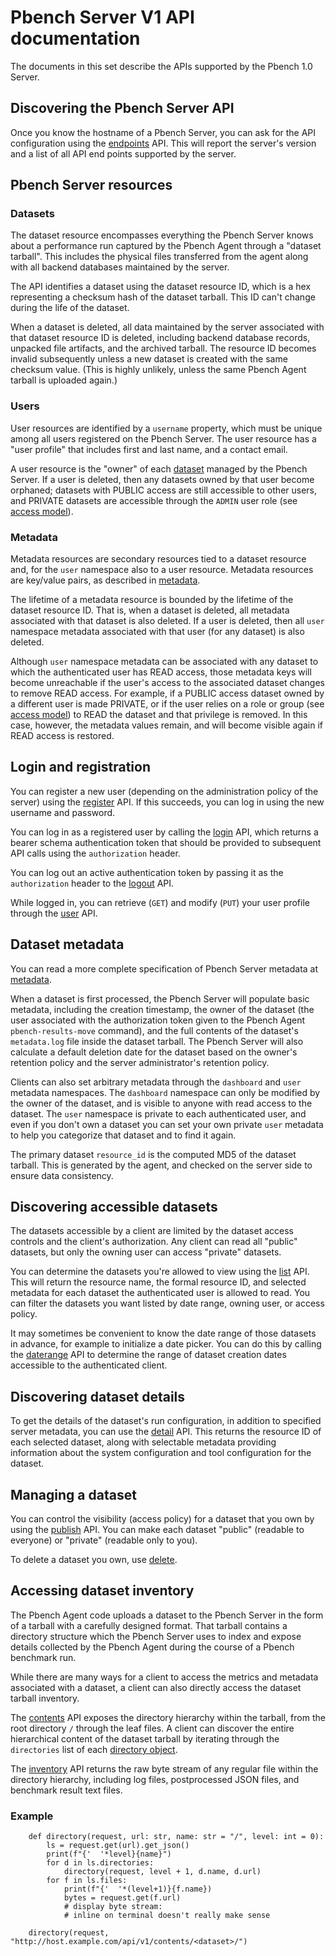 # Pbench Server V1 API documentation

The documents in this set describe the APIs supported by the Pbench 1.0 Server.

## Discovering the Pbench Server API

Once you know the hostname of a Pbench Server, you can ask for the API
configuration using the [endpoints](endpoints.md) API. This will report the
server's version and a list of all API end points supported by the server.

## Pbench Server resources

### Datasets

The dataset resource encompasses everything the Pbench Server knows about a
performance run captured by the Pbench Agent through a "dataset tarball". This
includes the physical files transferred from the agent along with all backend
databases maintained by the server.

The API identifies a dataset using the dataset resource ID, which is a hex
representing a checksum hash of the dataset tarball. This ID can't change during
the life of the dataset.

When a dataset is deleted, all data maintained by the server associated with that
dataset resource ID is deleted, including backend database records, unpacked file
artifacts, and the archived tarball. The resource ID becomes invalid subsequently
unless a new dataset is created with the same checksum value. (This is highly
unlikely, unless the same Pbench Agent tarball is uploaded again.)

### Users

User resources are identified by a `username` property, which must be unique
among all users registered on the Pbench Server. The user resource has a
"user profile" that includes first and last name, and a contact email.

A user resource is the "owner" of each [dataset](#datasets) managed by the
Pbench Server. If a user is deleted, then any datasets owned by that user
become orphaned; datasets with PUBLIC access are still accessible to other
users, and PRIVATE datasets are accessible through the `ADMIN` user role (see
[access model](../access_model.md)).

### Metadata

Metadata resources are secondary resources tied to a dataset resource and, for
the `user` namespace also to a user resource. Metadata resources are key/value
pairs, as described in [metadata](../metadata.md).

The lifetime of a metadata resource is bounded by the lifetime of the dataset
resource ID. That is, when a dataset is deleted, all metadata associated with
that dataset is also deleted. If a user is deleted, then all `user` namespace
metadata associated with that user (for any dataset) is also deleted.

Although `user` namespace metadata can be associated with any dataset to which
the authenticated user has READ access, those metadata keys will become
unreachable if the user's access to the associated dataset changes to remove
READ access. For example, if a PUBLIC access dataset owned by a different user
is made PRIVATE, or if the user relies on a role or group (see
[access model](../access_model.md)) to READ the dataset and that privilege is
removed. In this case, however, the metadata values remain, and will become
visible again if READ access is restored.

## Login and registration

You can register a new user (depending on the administration policy of the
server) using the [register](register.md) API. If this succeeds, you can log in
using the new username and password.

You can log in as a registered user by calling the [login](login.md) API, which
returns a bearer schema authentication token that should be provided to
subsequent API calls using the `authorization` header.

You can log out an active authentication token by passing it as the
`authorization` header to the [logout](logout.md) API.

While logged in, you can retrieve (`GET`) and modify (`PUT`) your user profile
through the [user](user.md) API.

## Dataset metadata

You can read a more complete specification of Pbench Server metadata at
[metadata](../metadata.md).

When a dataset is first processed, the Pbench Server will populate basic
metadata, including the creation timestamp, the owner of the dataset (the user
associated with the authorization token given to the Pbench Agent
`pbench-results-move` command), and the full contents of the dataset's
`metadata.log` file inside the dataset tarball. The Pbench Server will also
calculate a default deletion date for the dataset based on the owner's
retention policy and the server administrator's retention policy.

Clients can also set arbitrary metadata through the `dashboard` and `user`
metadata namespaces. The `dashboard` namespace can only be modified by the
owner of the dataset, and is visible to anyone with read access to the dataset.
The `user` namespace is private to each authenticated user, and even if you
don't own a dataset you can set your own private `user` metadata to help you
categorize that dataset and to find it again.

The primary dataset `resource_id` is the computed MD5 of the dataset tarball.
This is generated by the agent, and checked on the server side to ensure data
consistency.

## Discovering accessible datasets

The datasets accessible by a client are limited by the dataset access controls
and the client's authorization. Any client can read all "public" datasets, but
only the owning user can access "private" datasets.

You can determine the datasets you're allowed to view using the [list](list.md)
API. This will return the resource name, the formal resource ID, and selected
metadata for each dataset the authenticated user is allowed to read. You can
filter the datasets you want listed by date range, owning user, or access
policy.

It may sometimes be convenient to know the date range of those datasets in
advance, for example to initialize a date picker. You can do this by calling
the [daterange](daterange.md) API to determine the range of dataset creation
dates accessible to the authenticated client.

## Discovering dataset details

To get the details of the dataset's run configuration, in addition to specified
server metadata, you can use the [detail](detail.md) API. This returns the
resource ID of each selected dataset, along with selectable metadata providing
information about the system configuration and tool configuration for the
dataset.

## Managing a dataset

You can control the visibility (access policy) for a dataset that you own by
using the [publish](publish.md) API. You can make each dataset "public"
(readable to everyone) or "private" (readable only to you).

To delete a dataset you own, use [delete](delete.md).

## Accessing dataset inventory

The Pbench Agent code uploads a dataset to the Pbench Server in the form of a
tarball with a carefully designed format. That tarball contains a directory
structure which the Pbench Server uses to index and expose details collected by
the Pbench Agent during the course of a Pbench benchmark run.

While there are many ways for a client to access the metrics and metadata
associated with a dataset, a client can also directly access the dataset
tarball inventory.

The [contents](contents.md) API exposes the directory hierarchy within the
tarball, from the root directory `/` through the leaf files. A client can
discover the entire hierarchical content of the dataset tarball by iterating
through the `directories` list of each
[directory object](contents.md#directory-object).

The [inventory](inventory.md) API returns the raw byte stream of any regular
file within the directory hierarchy, including log files, postprocessed JSON
files, and benchmark result text files.

### Example

```
    def directory(request, url: str, name: str = "/", level: int = 0):
        ls = request.get(url).get_json()
        print(f"{'  '*level}{name}")
        for d in ls.directories:
            directory(request, level + 1, d.name, d.url)
        for f in ls.files:
            print(f"{'  '*(level+1)}{f.name})
            bytes = request.get(f.url)
            # display byte stream:
            # inline on terminal doesn't really make sense

    directory(request, "http://host.example.com/api/v1/contents/<dataset>/")
```
